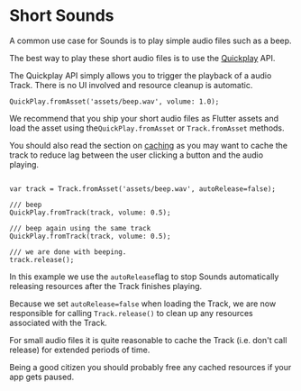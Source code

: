 # Short Sounds

A common use case for Sounds is to play simple audio files such as a beep.

The best way to play these short audio files is to use the [Quickplay](../api/quickplay.md) API.

The Quickplay API simply allows you to trigger the playback of a audio Track. There is no UI involved and resource cleanup is automatic.

```text
QuickPlay.fromAsset('assets/beep.wav', volume: 1.0);
```

We recommend that you ship your short audio files as Flutter assets and load the asset using the`QuickPlay.fromAsset` or `Track.fromAsset` methods.

You should also read the section on [caching](../api/caching.md) as you may want to cache the track to reduce lag between the user clicking a button and the audio playing.

```text

var track = Track.fromAsset('assets/beep.wav', autoRelease=false);

/// beep
QuickPlay.fromTrack(track, volume: 0.5);

/// beep again using the same track
QuickPlay.fromTrack(track, volume: 0.5);

/// we are done with beeping.
track.release();
```

In this example we use the `autoRelease`flag to stop Sounds automatically releasing resources after the Track finishes playing.

Because we set `autoRelease=false` when loading the Track, we are now responsible for calling `Track.release()` to clean up any resources associated with the Track. 

For small audio files it is quite reasonable to cache the Track \(i.e. don't call release\) for extended periods of time.

Being a good citizen you should probably free any cached resources if your app gets paused.

